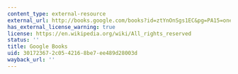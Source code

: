 ```yaml
---
content_type: external-resource
external_url: http://books.google.com/books?id=ztYnOnSgs1EC&pg=PA15=onepage
has_external_license_warning: true
license: https://en.wikipedia.org/wiki/All_rights_reserved
status: ''
title: Google Books
uid: 30172367-2c05-4216-8be7-ee489d28003d
wayback_url: ''
---
```

